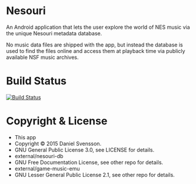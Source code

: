Nesouri
=======

An Android application that lets the user explore the world
of NES music via the unique Nesouri metadata database.

No music data files are shipped with the app, but instead the
database is used to find the files online and access them at
playback time via publicly available NSF music archives.

Build Status
============

[![Build Status](https://travis-ci.org/nesouri/nesouri-app.svg?branch=master)](https://travis-ci.org/nesouri/nesouri-app)


Copyright & License
===================

* This app
 * Copyright © 2015 Daniel Svensson.
 * GNU General Public License 3.0, see LICENSE for details.
* external/nesouri-db
 * GNU Free Documentation License, see other repo for details.
* external/game-music-emu
 * GNU Lesser General Public License 2.1, see other repo for details.